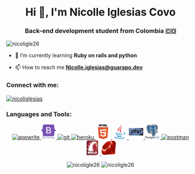 <h1 align="center">Hi 👋, I'm Nicolle Iglesias Covo</h1>
<h3 align="center">Back-end development student from Colombia 🇨🇴</h3>

<p align="left"> <img src="https://komarev.com/ghpvc/?username=nicoligle26&label=Profile%20views&color=ffadce&style=plastic" alt="nicoligle26" /> </p>

- 🌱 I’m currently learning **Ruby on rails and python**

- 📫 How to reach me **Nicolle.iglesias@guarapo.dev**

<h3 align="left">Connect with me:</h3>
<p align="left">
<a href="https://instagram.com/nicoliglesias" target="blank"><img align="center" src="https://raw.githubusercontent.com/rahuldkjain/github-profile-readme-generator/master/src/images/icons/Social/instagram.svg" alt="nicoliglesias" height="30" width="40" /></a>
</p>

<h3 align="left">Languages and Tools:</h3>
<p align="center"> <a href="https://appwrite.io" target="_blank" rel="noreferrer"> <img src="https://www.vectorlogo.zone/logos/appwriteio/appwriteio-icon.svg"     alt="appwrite" width="40" height="40"/> </a> <a href="https://getbootstrap.com" target="_blank" rel="noreferrer"> <img                                 src="https://raw.githubusercontent.com/devicons/devicon/master/icons/bootstrap/bootstrap-plain-wordmark.svg" alt="bootstrap" width="40" height="40"/> </a> <a     href="https://git-scm.com/" target="_blank" rel="noreferrer"> <img src="https://www.vectorlogo.zone/logos/git-scm/git-scm-icon.svg" alt="git" width="40"         height="40"/> </a> <a href="https://heroku.com" target="_blank" rel="noreferrer"> <img src="https://www.vectorlogo.zone/logos/heroku/heroku-icon.svg" alt="heroku" width="40" height="40"/> </a> <a href="https://www.w3.org/html/" target="_blank" rel="noreferrer"> <img src="https://raw.githubusercontent.com/devicons/devicon/master/icons/html5/html5-original-wordmark.svg" alt="html5" width="40" height="40"/> </a> <a href="https://www.java.com" target="_blank" rel="noreferrer"> <img src="https://raw.githubusercontent.com/devicons/devicon/master/icons/java/java-original.svg"   alt="java" width="40" height="40"/> </a> <a href="https://www.php.net" target="_blank" rel="noreferrer"> <img src="https://raw.githubusercontent.com/devicons/devicon/master/icons/php/php-original.svg" alt="php" width="40" height="40"/> </a> <a               href="https://www.postgresql.org" target="_blank" rel="noreferrer"> <img       src="https://raw.githubusercontent.com/devicons/devicon/master/icons/postgresql/postgresql-original-wordmark.svg" alt="postgresql" width="40" height="40"/> </a> <a href="https://postman.com" target="_blank" rel="noreferrer"> <img src="https://www.vectorlogo.zone/logos/getpostman/getpostman-icon.svg" alt="postman" width="40" height="40"/> </a> <a href="https://rubyonrails.org" target="_blank" rel="noreferrer"> <img src="https://raw.githubusercontent.com/devicons/devicon/master/icons/rails/rails-original-wordmark.svg" alt="rails" width="40" height="40"/> </a> <a href="https://www.ruby-lang.org/en/" target="_blank" rel="noreferrer"> <img src="https://raw.githubusercontent.com/devicons/devicon/master/icons/ruby/ruby-original.svg" alt="ruby" width="40" height="40"/> </a> </p>


<p align="center"><img width="47%"; src="https://github-readme-stats.vercel.app/api/top-langs?username=nicoligle26&show_icons=true&theme=highcontrast&title_color=ffadce&locale=en&layout=compact" alt="nicoligle26" />
<img width="48%" src="https://github-readme-stats.vercel.app/api?username=nicoligle26&show_icons=true&theme=highcontrast&title_color=ffadce&locale=en" alt="nicoligle26" /></p>

